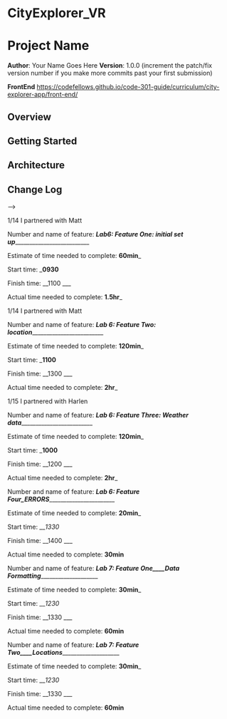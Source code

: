 # CityExplorer_VR


# Project Name

**Author**: Your Name Goes Here
**Version**: 1.0.0 (increment the patch/fix version number if you make more commits past your first submission)

**FrontEnd** https://codefellows.github.io/code-301-guide/curriculum/city-explorer-app/front-end/

## Overview
<!-- Provide a high level overview of what this application is and why you are building it, beyond the fact that it's an assignment for this class. (i.e. What's your problem domain?) -->

## Getting Started
<!-- What are the steps that a user must take in order to build this app on their own machine and get it running? -->

## Architecture
<!-- Provide a detailed description of the application design. What technologies (languages, libraries, etc) you're using, and any other relevant design information. -->

## Change Log
<!-- Use this area to document the iterative changes made to your application as each feature is successfully implemented. Use time stamps. Here's an examples:

01-01-2001 4:59pm - Application now has a fully-functional express server, with a GET route for the location resource.

## Credits and Collaborations
<!-- Give credit (and a link) to other people or resources that helped you build this application. -->
-->


1/14 I partnered with Matt

Number and name of feature: ___Lab6: Feature One: initial set up_____________________________

Estimate of time needed to complete: __60min___

Start time: ___0930__

Finish time: __1100 ___

Actual time needed to complete: __1.5hr___


1/14 I partnered with Matt

Number and name of feature: ___Lab 6: Feature Two: location____________________________

Estimate of time needed to complete: __120min___

Start time: ___1100__

Finish time: __1300 ___

Actual time needed to complete: __2hr___

1/15 I partnered with Harlen

Number and name of feature: ___Lab 6: Feature Three: Weather data____________________________

Estimate of time needed to complete: __120min___

Start time: ___1000__

Finish time: __1200 ___

Actual time needed to complete: __2hr___



Number and name of feature: ___Lab 6: Feature Four_ERRORS__________________________

Estimate of time needed to complete: __20min___

Start time: ___1330_

Finish time: __1400 ___

Actual time needed to complete: __30min__


Number and name of feature: ___Lab 7: Feature One____Data Formatting_______________________

Estimate of time needed to complete: __30min___

Start time: ___1230_

Finish time: __1330 ___

Actual time needed to complete: __60min__

Number and name of feature: ___Lab 7: Feature Two____Locations_______________________

Estimate of time needed to complete: __30min___

Start time: ___1230_

Finish time: __1330 ___

Actual time needed to complete: __60min__